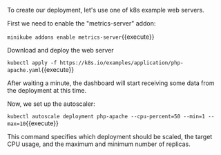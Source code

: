 To create our deployment, let's use one of k8s example web servers.

First we need to enable the "metrics-server" addon:

`minikube addons enable metrics-server`{{execute}}

Download and deploy the web server

`kubectl apply -f https://k8s.io/examples/application/php-apache.yaml`{{execute}}

After waiting a minute, the dashboard will start receiving some data from the deployment at this time.

Now, we set up the autoscaler:

`kubectl autoscale deployment php-apache --cpu-percent=50 --min=1 --max=10`{{execute}}

This command specifies which deployment should be scaled, the target CPU usage, and the maximum and minimum number of replicas.